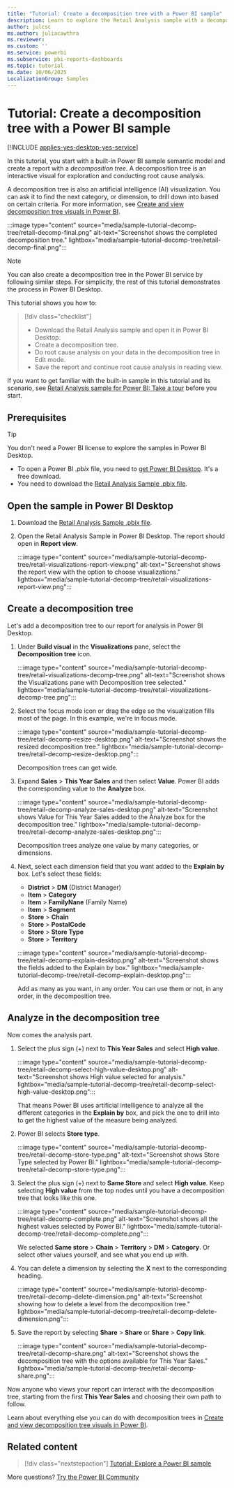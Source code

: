 ```yaml
---
title: "Tutorial: Create a decomposition tree with a Power BI sample"
description: Learn to explore the Retail Analysis sample with a decomposition tree in the Power BI service and Power BI Desktop.
author: julcsc
ms.author: juliacawthra
ms.reviewer: 
ms.custom: ''
ms.service: powerbi
ms.subservice: pbi-reports-dashboards
ms.topic: tutorial
ms.date: 10/06/2025
LocalizationGroup: Samples
---
```

# Tutorial: Create a decomposition tree with a Power BI sample

[!INCLUDE [applies-yes-desktop-yes-service](../includes/applies-yes-desktop-yes-service.md)]

In this tutorial, you start with a built-in Power BI sample semantic model and create a report with a *decomposition tree*. A decomposition tree is an interactive visual for exploration and conducting root cause analysis.

A decomposition tree is also an artificial intelligence (AI) visualization. You can ask it to find the next category, or dimension, to drill down into based on certain criteria. For more information, see [Create and view decomposition tree visuals in Power BI](../visuals/power-bi-visualization-decomposition-tree.md).

:::image type="content" source="media/sample-tutorial-decomp-tree/retail-decomp-final.png" alt-text="Screenshot shows the completed decomposition tree." lightbox="media/sample-tutorial-decomp-tree/retail-decomp-final.png":::

> [!NOTE]
> You can also create a decomposition tree in the Power BI service by following similar steps. For simplicity, the rest of this tutorial demonstrates the process in Power BI Desktop.

This tutorial shows you how to:

> [!div class="checklist"]
>
> - Download the Retail Analysis sample and open it in Power BI Desktop.
> - Create a decomposition tree.
> - Do root cause analysis on your data in the decomposition tree in Edit mode.
> - Save the report and continue root cause analysis in reading view.

If you want to get familiar with the built-in sample in this tutorial and its scenario, see [Retail Analysis sample for Power BI: Take a tour](sample-retail-analysis.md) before you start.

## Prerequisites

> [!TIP]
> You don't need a Power BI license to explore the samples in Power BI Desktop. 

- To open a Power BI *.pbix* file, you need to [get Power BI Desktop](../fundamentals/desktop-get-the-desktop.md). It's a free download.
- You need to download the [Retail Analysis Sample .pbix file](https://download.microsoft.com/download/9/6/D/96DDC2FF-2568-491D-AAFA-AFDD6F763AE3/Retail%20Analysis%20Sample%20PBIX.pbix).

## Open the sample in Power BI Desktop

1. Download the [Retail Analysis Sample .pbix file](https://download.microsoft.com/download/9/6/D/96DDC2FF-2568-491D-AAFA-AFDD6F763AE3/Retail%20Analysis%20Sample%20PBIX.pbix).

1. Open the Retail Analysis Sample in Power BI Desktop. The report should open in **Report view**. 

    :::image type="content" source="media/sample-tutorial-decomp-tree/retail-visualizations-report-view.png" alt-text="Screenshot shows the report view with the option to choose visualizations." lightbox="media/sample-tutorial-decomp-tree/retail-visualizations-report-view.png":::

## Create a decomposition tree

Let's add a decomposition tree to our report for analysis in Power BI Desktop.

1. Under **Build visual** in the **Visualizations** pane, select the **Decomposition tree** icon.

    :::image type="content" source="media/sample-tutorial-decomp-tree/retail-visualizations-decomp-tree.png" alt-text="Screenshot shows the Visualizations pane with Decomposition tree selected." lightbox="media/sample-tutorial-decomp-tree/retail-visualizations-decomp-tree.png":::

1. Select the focus mode icon or drag the edge so the visualization fills most of the page. In this example, we're in focus mode. 

    :::image type="content" source="media/sample-tutorial-decomp-tree/retail-decomp-resize-desktop.png" alt-text="Screenshot shows the resized decomposition tree." lightbox="media/sample-tutorial-decomp-tree/retail-decomp-resize-desktop.png":::

    Decomposition trees can get wide.

1. Expand **Sales** > **This Year Sales** and then select **Value**. Power BI adds the corresponding value to the **Analyze** box. 

    :::image type="content" source="media/sample-tutorial-decomp-tree/retail-decomp-analyze-sales-desktop.png" alt-text="Screenshot shows Value for This Year Sales added to the Analyze box for the decomposition tree." lightbox="media/sample-tutorial-decomp-tree/retail-decomp-analyze-sales-desktop.png":::

   Decomposition trees analyze one value by many categories, or dimensions. 

1. Next, select each dimension field that you want added to the **Explain by** box. Let's select these fields:

   - **District** > **DM** (District Manager)
   - **Item** > **Category**
   - **Item** > **FamilyNane** (Family Name)
   - **Item** > **Segment**
   - **Store** > **Chain**
   - **Store** > **PostalCode**
   - **Store** > **Store Type**
   - **Store** > **Territory**

   :::image type="content" source="media/sample-tutorial-decomp-tree/retail-decomp-explain-desktop.png" alt-text="Screenshot shows the fields added to the Explain by box." lightbox="media/sample-tutorial-decomp-tree/retail-decomp-explain-desktop.png":::

   Add as many as you want, in any order. You can use them or not, in any order, in the decomposition tree. 

## Analyze in the decomposition tree

Now comes the analysis part.

1. Select the plus sign (+) next to **This Year Sales** and select **High value**. 

   :::image type="content" source="media/sample-tutorial-decomp-tree/retail-decomp-select-high-value-desktop.png" alt-text="Screenshot shows High value selected for analysis." lightbox="media/sample-tutorial-decomp-tree/retail-decomp-select-high-value-desktop.png":::

   That means Power BI uses artificial intelligence to analyze all the different categories in the **Explain by** box, and pick the one to drill into to get the highest value of the measure being analyzed.

1. Power BI selects **Store type**.

   :::image type="content" source="media/sample-tutorial-decomp-tree/retail-decomp-store-type.png" alt-text="Screenshot shows Store Type selected by Power BI." lightbox="media/sample-tutorial-decomp-tree/retail-decomp-store-type.png":::

1. Select the plus sign (+) next to **Same Store** and select **High value**. Keep selecting **High value** from the top nodes until you have a decomposition tree that looks like this one.

   :::image type="content" source="media/sample-tutorial-decomp-tree/retail-decomp-complete.png" alt-text="Screenshot shows all the highest values selected by Power BI." lightbox="media/sample-tutorial-decomp-tree/retail-decomp-complete.png":::

   We selected **Same store** > **Chain** > **Territory** > **DM** > **Category**. Or select other values yourself, and see what you end up with.

1. You can delete a dimension by selecting the **X** next to the corresponding heading.

   :::image type="content" source="media/sample-tutorial-decomp-tree/retail-decomp-delete-dimension.png" alt-text="Screenshot showing how to delete a level from the decomposition tree." lightbox="media/sample-tutorial-decomp-tree/retail-decomp-delete-dimension.png":::

1. Save the report by selecting **Share** > **Share** or **Share** > **Copy link**. 

    :::image type="content" source="media/sample-tutorial-decomp-tree/retail-decomp-share.png" alt-text="Screenshot shows the decomposition tree with the options available for This Year Sales." lightbox="media/sample-tutorial-decomp-tree/retail-decomp-share.png":::

Now anyone who views your report can interact with the decomposition tree, starting from the first **This Year Sales** and choosing their own path to follow.

Learn about everything else you can do with decomposition trees in [Create and view decomposition tree visuals in Power BI](../visuals/power-bi-visualization-decomposition-tree.md).

## Related content

> [!div class="nextstepaction"]
> [Tutorial: Explore a Power BI sample](sample-tutorial-connect-to-the-samples.md)

More questions? [Try the Power BI Community](https://community.powerbi.com/)
